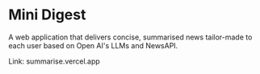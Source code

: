 # Mini Digest

A web application that delivers concise, summarised news tailor-made to each user based on Open AI's LLMs and NewsAPI.

Link: summarise.vercel.app
